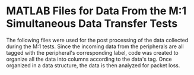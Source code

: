 # MATLAB Files for Data From the M:1 Simultaneous Data Transfer Tests

The following files were used for the post processing of the data collected during the M:1 tests. Since the incoming data from the peripherals are all tagged with the peripheral's corresponding label, code was created to organize all the data into columns according to the data's tag. Once organized in a data structure, the data is then analyzed for packet loss. 


